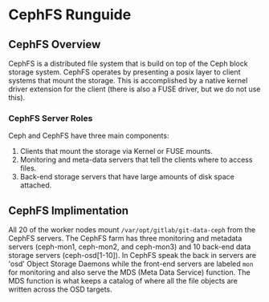 # CephFS Runguide

## CephFS Overview

CephFS is a distributed file system that is build on top of the Ceph block storage system. CephFS operates by presenting a posix layer to client systems that mount the storage.  This is accomplished by a native kernel driver extension for the client (there is also a FUSE driver, but we do not use this).

### CephFS Server Roles

Ceph and CephFS have three main components:

1. Clients that mount the storage via Kernel or FUSE mounts.
2. Monitoring and meta-data servers that tell the clients where to access files.
3. Back-end storage servers that have large amounts of disk space attached.


## CephFS Implimentation

All 20 of the worker nodes mount `/var/opt/gitlab/git-data-ceph` from the CephFS servers.  The CephFS farm has three monitoring and metadata servers (ceph-mon1, ceph-mon2, and ceph-mon3) and 10 back-end data storage servers (ceph-osd[1-10]).  In CephFS speak the back in servers are 'osd' Object Storage Daemons while the front-end servers are labeled `mon` for monitoring and also serve the MDS (Meta Data Service) function. The MDS function is what keeps a catalog of where all the file objects are written across the OSD targets.


